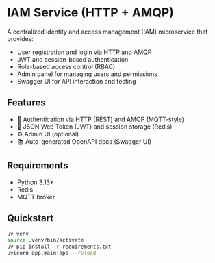 # IAM Service (HTTP + AMQP)

A centralized identity and access management (IAM) microservice that provides:

- User registration and login via HTTP and AMQP
- JWT and session-based authentication
- Role-based access control (RBAC)
- Admin panel for managing users and permissions
- Swagger UI for API interaction and testing

## Features

- 🔐 Authentication via HTTP (REST) and AMQP (MQTT-style)
- 🧾 JSON Web Token (JWT) and session storage (Redis)
- ⚙️ Admin UI (optional)
- 📚 Auto-generated OpenAPI docs (Swagger UI)

## Requirements

- Python 3.13+
- Redis
- MQTT broker 

## Quickstart

```bash
uv venv
source .venv/bin/activate
uv pip install -r requirements.txt
uvicorn app.main:app --reload
